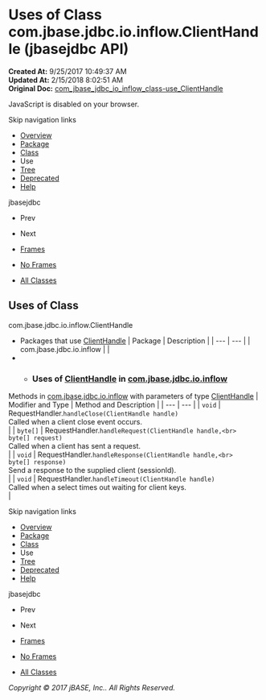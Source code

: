 # Uses of Class com.jbase.jdbc.io.inflow.ClientHandle (jbasejdbc   API)

**Created At:** 9/25/2017 10:49:37 AM  
**Updated At:** 2/15/2018 8:02:51 AM  
**Original Doc:** [com_jbase_jdbc_io_inflow_class-use_ClientHandle](https://docs.jbase.com/39239-class-use/com_jbase_jdbc_io_inflow_class-use_ClientHandle)  

<!--<br>    try {<br>        if (location.href.indexOf('is-external=true') == -1) {<br>            parent.document.title="Uses of Class com.jbase.jdbc.io.inflow.ClientHandle (jbasejdbc   API)";<br>        }<br>    }<br>    catch(err) {<br>    }<br>//-->
JavaScript is disabled on your browser.

Skip navigation links

- [Overview](../../../../../../overview-summary.html)
- [Package](/39238-inflow/com_jbase_jdbc_io_inflow_package-summary)
- [Class](/39238-inflow/com_jbase_jdbc_io_inflow_ClientHandle "class in com.jbase.jdbc.io.inflow")
- Use
- [Tree](/39238-inflow/com_jbase_jdbc_io_inflow_package-tree)
- [Deprecated](../../../../../../deprecated-list.html)
- [Help](../../../../../../help-doc.html)


jbasejdbc <br>

- Prev
- Next


- [Frames](../../../../../../index.html?com/jbase/jdbc/io/inflow/class-use//39239-class-use/com_jbase_jdbc_io_inflow_class-use_ClientHandle)
- [No Frames](/39239-class-use/com_jbase_jdbc_io_inflow_class-use_ClientHandle)


- [All Classes](../../../../../../allclasses-noframe.html)


<!--<br>  allClassesLink = document.getElementById("allclasses\_navbar\_top");<br>  if(window==top) {<br>    allClassesLink.style.display = "block";<br>  }<br>  else {<br>    allClassesLink.style.display = "none";<br>  }<br>  //-->

## Uses of Class
com.jbase.jdbc.io.inflow.ClientHandle

- Packages that use [ClientHandle](/39238-inflow/com_jbase_jdbc_io_inflow_ClientHandle "class in com.jbase.jdbc.io.inflow") | Package | Description |
| --- | --- |
| com.jbase.jdbc.io.inflow |   |
- - ### Uses of [ClientHandle](/39238-inflow/com_jbase_jdbc_io_inflow_ClientHandle "class in com.jbase.jdbc.io.inflow") in [com.jbase.jdbc.io.inflow](/39238-inflow/com_jbase_jdbc_io_inflow_package-summary)


Methods in [com.jbase.jdbc.io.inflow](/39238-inflow/com_jbase_jdbc_io_inflow_package-summary) with parameters of type [ClientHandle](/39238-inflow/com_jbase_jdbc_io_inflow_ClientHandle "class in com.jbase.jdbc.io.inflow") | Modifier and Type | Method and Description |
| --- | --- |
| `void` | RequestHandler.`handleClose(ClientHandle handle)`<br>Called when a client close event occurs.<br> |
| `byte[]` | RequestHandler.`handleRequest(ClientHandle handle,<br>             byte[] request)`<br>Called when a client has sent a request.<br> |
| `void` | RequestHandler.`handleResponse(ClientHandle handle,<br>              byte[] response)`<br>Send a response to the supplied client (sessionId).<br> |
| `void` | RequestHandler.`handleTimeout(ClientHandle handle)`<br>Called when a select times out waiting for client keys.<br> |

Skip navigation links

- [Overview](../../../../../../overview-summary.html)
- [Package](/39238-inflow/com_jbase_jdbc_io_inflow_package-summary)
- [Class](/39238-inflow/com_jbase_jdbc_io_inflow_ClientHandle "class in com.jbase.jdbc.io.inflow")
- Use
- [Tree](/39238-inflow/com_jbase_jdbc_io_inflow_package-tree)
- [Deprecated](../../../../../../deprecated-list.html)
- [Help](../../../../../../help-doc.html)


jbasejdbc <br>

- Prev
- Next


- [Frames](../../../../../../index.html?com/jbase/jdbc/io/inflow/class-use//39239-class-use/com_jbase_jdbc_io_inflow_class-use_ClientHandle)
- [No Frames](/39239-class-use/com_jbase_jdbc_io_inflow_class-use_ClientHandle)


- [All Classes](../../../../../../allclasses-noframe.html)


<!--<br>  allClassesLink = document.getElementById("allclasses\_navbar\_bottom");<br>  if(window==top) {<br>    allClassesLink.style.display = "block";<br>  }<br>  else {<br>    allClassesLink.style.display = "none";<br>  }<br>  //-->

*Copyright © 2017 jBASE, Inc.. All Rights Reserved.*
